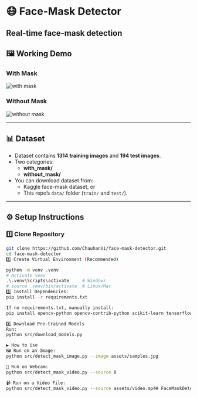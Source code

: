 # 😷 Face-Mask Detector
Real-time **face-mask detection** 
---

## 🖼️ Working Demo
### With Mask
![with mask](samples/with_mask.jpg)

### Without Mask
![without mask](samples/without_mask.jpg)

---

## 📊 Dataset
- Dataset contains **1314 training images** and **194 test images**.  
- Two categories:  
  - **with_mask/**  
  - **without_mask/**  
- You can download dataset from:  
  - Kaggle face-mask dataset, or  
  - This repo’s `data/` folder (`train/` and `test/`).  

---

## ⚙️ Setup Instructions

### 1️⃣ Clone Repository
```bash
git clone https://github.com/ChauhanVi/face-mask-detector.git
cd face-mask-detector
2️⃣ Create Virtual Environment (Recommended)

python -m venv .venv
# Activate venv
.\.venv\Scripts\activate     # Windows
# source .venv/bin/activate  # Linux/Mac
3️⃣ Install Dependencies:
pip install -r requirements.txt

If no requirements.txt, manually install:
pip install opencv-python opencv-contrib-python scikit-learn tensorflow keras joblib imutils numpy

4️⃣ Download Pre-trained Models
Run:
python src/download_models.py

▶️ How to Use
🖼️ Run on an Image:
python src/detect_mask_image.py --image assets/samples.jpg

🎥 Run on Webcam:
python src/detect_mask_video.py --source 0

📹 Run on a Video File:
python src/detect_mask_video.py --source assets/video.mp4#   F a c e M a s k D e t e c t o r  
 